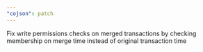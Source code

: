 ```yaml
---
"cojson": patch
---
```


Fix write permissions checks on merged transactions by checking membership on merge time instead of original transaction time
